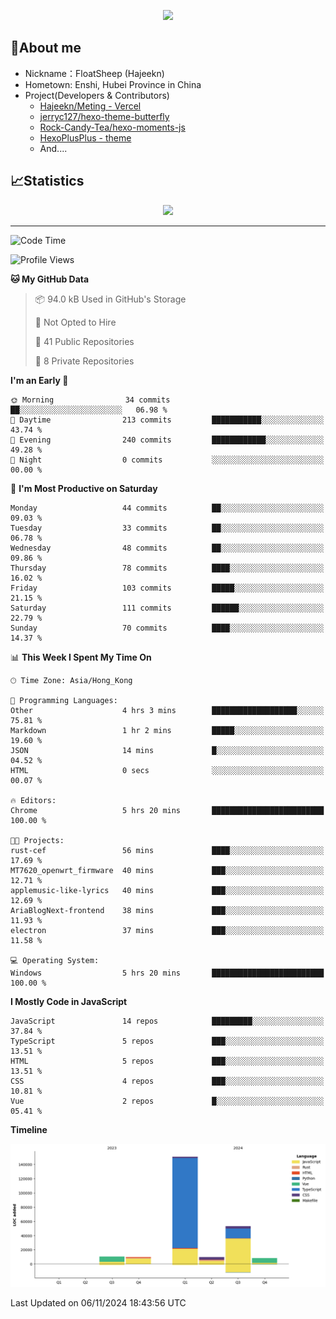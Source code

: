 <p align="center">
   <a href="https://git.io/typing-svg"><img src="https://readme-typing-svg.demolab.com?font=Fira+Code&pause=1000&color=F7DD11&center=true&vCenter=true&width=435&lines=Floating+in+the+clouds~;I'm+glad+to+meet+you+again" /></a>
</p>

## 🥱About me

- Nickname：FloatSheep (Hajeekn)
- Hometown: Enshi, Hubei Province in China
- Project(Developers & Contributors)
   - [Hajeekn/Meting - Vercel](https://github.com/hajeekn/vercel-meting)
   - [jerryc127/hexo-theme-butterfly](https://github.com/jerryc127/hexo-theme-butterfly)
   - [Rock-Candy-Tea/hexo-moments-js](https://github.com/Rock-Candy-Tea/hexo-moments-js)
   - [HexoPlusPlus - theme](https://github.com/HexoPlusPlus/HexoPlusPlus)
   - And....


## 📈Statistics

<div align="center">
<img src="https://github-readme-stats-git-masterrstaa-rickstaa.vercel.app/api?username=FloatSheep" />
</div>

---

<!--START_SECTION:waka-->
![Code Time](http://img.shields.io/badge/Code%20Time-240%20hrs%207%20mins-blue)

![Profile Views](http://img.shields.io/badge/Profile%20Views-0-blue)

**🐱 My GitHub Data** 

> 📦 94.0 kB Used in GitHub's Storage 
 > 
> 🚫 Not Opted to Hire
 > 
> 📜 41 Public Repositories 
 > 
> 🔑 8 Private Repositories 
 > 
**I'm an Early 🐤** 

```text
🌞 Morning                34 commits          ██░░░░░░░░░░░░░░░░░░░░░░░   06.98 % 
🌆 Daytime                213 commits         ███████████░░░░░░░░░░░░░░   43.74 % 
🌃 Evening                240 commits         ████████████░░░░░░░░░░░░░   49.28 % 
🌙 Night                  0 commits           ░░░░░░░░░░░░░░░░░░░░░░░░░   00.00 % 
```
📅 **I'm Most Productive on Saturday** 

```text
Monday                   44 commits          ██░░░░░░░░░░░░░░░░░░░░░░░   09.03 % 
Tuesday                  33 commits          ██░░░░░░░░░░░░░░░░░░░░░░░   06.78 % 
Wednesday                48 commits          ██░░░░░░░░░░░░░░░░░░░░░░░   09.86 % 
Thursday                 78 commits          ████░░░░░░░░░░░░░░░░░░░░░   16.02 % 
Friday                   103 commits         █████░░░░░░░░░░░░░░░░░░░░   21.15 % 
Saturday                 111 commits         ██████░░░░░░░░░░░░░░░░░░░   22.79 % 
Sunday                   70 commits          ████░░░░░░░░░░░░░░░░░░░░░   14.37 % 
```


📊 **This Week I Spent My Time On** 

```text
🕑︎ Time Zone: Asia/Hong_Kong

💬 Programming Languages: 
Other                    4 hrs 3 mins        ███████████████████░░░░░░   75.81 % 
Markdown                 1 hr 2 mins         █████░░░░░░░░░░░░░░░░░░░░   19.60 % 
JSON                     14 mins             █░░░░░░░░░░░░░░░░░░░░░░░░   04.52 % 
HTML                     0 secs              ░░░░░░░░░░░░░░░░░░░░░░░░░   00.07 % 

🔥 Editors: 
Chrome                   5 hrs 20 mins       █████████████████████████   100.00 % 

🐱‍💻 Projects: 
rust-cef                 56 mins             ████░░░░░░░░░░░░░░░░░░░░░   17.69 % 
MT7620_openwrt_firmware  40 mins             ███░░░░░░░░░░░░░░░░░░░░░░   12.71 % 
applemusic-like-lyrics   40 mins             ███░░░░░░░░░░░░░░░░░░░░░░   12.69 % 
AriaBlogNext-frontend    38 mins             ███░░░░░░░░░░░░░░░░░░░░░░   11.93 % 
electron                 37 mins             ███░░░░░░░░░░░░░░░░░░░░░░   11.58 % 

💻 Operating System: 
Windows                  5 hrs 20 mins       █████████████████████████   100.00 % 
```

**I Mostly Code in JavaScript** 

```text
JavaScript               14 repos            █████████░░░░░░░░░░░░░░░░   37.84 % 
TypeScript               5 repos             ███░░░░░░░░░░░░░░░░░░░░░░   13.51 % 
HTML                     5 repos             ███░░░░░░░░░░░░░░░░░░░░░░   13.51 % 
CSS                      4 repos             ███░░░░░░░░░░░░░░░░░░░░░░   10.81 % 
Vue                      2 repos             █░░░░░░░░░░░░░░░░░░░░░░░░   05.41 % 
```



**Timeline**

![Lines of Code chart](https://raw.githubusercontent.com/FloatSheep/FloatSheep/main/assets/bar_graph.png)


 Last Updated on 06/11/2024 18:43:56 UTC
<!--END_SECTION:waka-->

